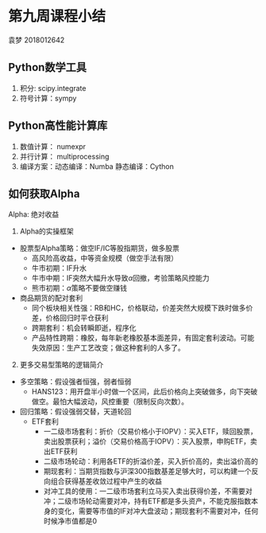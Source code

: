 # 第九周课程小结
袁梦 2018012642
## Python数学工具
1. 积分: scipy.integrate
2. 符号计算：sympy
## Python高性能计算库
1. 数值计算： numexpr
2. 并行计算： multiprocessing
3. 编译方案：动态编译：Numba 静态编译：Cython
## 如何获取Alpha
Alpha: 绝对收益
1. Alpha的实操框架
  - 股票型Alpha策略：做空IF/IC等股指期货，做多股票
    - 高风险高收益，中等资金规模（做空手法有限）
    - 牛市初期：IF升水
    - 牛市中期：IF突然大幅升水导致$\alpha$回撤，考验策略风控能力
    - 熊市初期：$\alpha$策略不要做空赚钱
  - 商品期货的配对套利
      - 同个板块相关性强：RB和HC，价格联动，价差突然大规模下跌时做多价差，价格回归时平仓获利
      - 跨期套利：机会转瞬即逝，程序化
      - 产品特性跨期：橡胶，每年新老橡胶基本面差异，有固定套利波动。可能失效原因：生产工艺改变；做这种套利的人多了。
2. 更多交易型策略的逻辑简介
  - 多空策略：假设强者恒强，弱者恒弱
      - HANS123：用开盘半小时做一个区间，此后价格向上突破做多，向下突破做空。最怕大幅波动，风控重要（限制反向次数）。
  - 回归策略：假设强弱交替，天道轮回
      - ETF套利
          - 一二级市场套利：折价（交易价格小于IOPV）：买入ETF，赎回股票，卖出股票获利；溢价（交易价格高于IOPV）：买入股票，申购ETF，卖出ETF获利
          - 二级市场轮动：利用各ETF的折溢价差，买入折价高的，卖出溢价高的
          - 期现套利：当期货指数与沪深300指数基差足够大时，可以构建一个反向组合获得基差收敛过程中产生的收益
          - 对冲工具的使用：一二级市场套利立马买入卖出获得价差，不需要对冲；二级市场轮动需要对冲，持有ETF都是多头资产，不能克服指数本身的变化，需要等市值的IF对冲大盘波动；期现套利不需要对冲，任何时候净市值都是0 	

